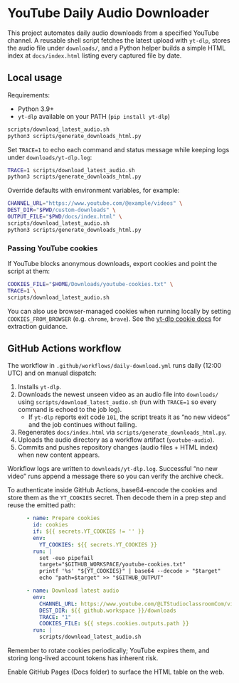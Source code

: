 # YouTube Daily Audio Downloader

This project automates daily audio downloads from a specified YouTube channel. A reusable shell script fetches the latest upload with `yt-dlp`, stores the audio file under `downloads/`, and a Python helper builds a simple HTML index at `docs/index.html` listing every captured file by date.

## Local usage

Requirements:

- Python 3.9+
- `yt-dlp` available on your PATH (`pip install yt-dlp`)

```bash
scripts/download_latest_audio.sh
python3 scripts/generate_downloads_html.py
```

Set `TRACE=1` to echo each command and status message while keeping logs under `downloads/yt-dlp.log`:

```bash
TRACE=1 scripts/download_latest_audio.sh
python3 scripts/generate_downloads_html.py
```

Override defaults with environment variables, for example:

```bash
CHANNEL_URL="https://www.youtube.com/@example/videos" \
DEST_DIR="$PWD/custom-downloads" \
OUTPUT_FILE="$PWD/docs/index.html" \
scripts/download_latest_audio.sh
python3 scripts/generate_downloads_html.py
```

### Passing YouTube cookies

If YouTube blocks anonymous downloads, export cookies and point the script at them:

```bash
COOKIES_FILE="$HOME/Downloads/youtube-cookies.txt" \
TRACE=1 \
scripts/download_latest_audio.sh
```

You can also use browser-managed cookies when running locally by setting `COOKIES_FROM_BROWSER` (e.g. `chrome`, `brave`). See the [yt-dlp cookie docs](https://github.com/yt-dlp/yt-dlp/wiki/FAQ#how-do-i-pass-cookies-to-yt-dlp) for extraction guidance.

## GitHub Actions workflow

The workflow in `.github/workflows/daily-download.yml` runs daily (12:00 UTC) and on manual dispatch:

1. Installs `yt-dlp`.
2. Downloads the newest unseen video as an audio file into `downloads/` using `scripts/download_latest_audio.sh` (run with `TRACE=1` so every command is echoed to the job log).
   - If `yt-dlp` reports exit code `101`, the script treats it as “no new videos” and the job continues without failing.
3. Regenerates `docs/index.html` via `scripts/generate_downloads_html.py`.
4. Uploads the audio directory as a workflow artifact (`youtube-audio`).
5. Commits and pushes repository changes (audio files + HTML index) when new content appears.

Workflow logs are written to `downloads/yt-dlp.log`. Successful “no new video” runs append a message there so you can verify the archive check.

To authenticate inside GitHub Actions, base64-encode the cookies and store them as the `YT_COOKIES` secret. Then decode them in a prep step and reuse the emitted path:

```yaml
      - name: Prepare cookies
        id: cookies
        if: ${{ secrets.YT_COOKIES != '' }}
        env:
          YT_COOKIES: ${{ secrets.YT_COOKIES }}
        run: |
          set -euo pipefail
          target="$GITHUB_WORKSPACE/youtube-cookies.txt"
          printf '%s' "${YT_COOKIES}" | base64 --decode > "$target"
          echo "path=$target" >> "$GITHUB_OUTPUT"

      - name: Download latest audio
        env:
          CHANNEL_URL: https://www.youtube.com/@LTStudioclassroomCom/videos
          DEST_DIR: ${{ github.workspace }}/downloads
          TRACE: "1"
          COOKIES_FILE: ${{ steps.cookies.outputs.path }}
        run: |
          scripts/download_latest_audio.sh
```

Remember to rotate cookies periodically; YouTube expires them, and storing long-lived account tokens has inherent risk.

Enable GitHub Pages (Docs folder) to surface the HTML table on the web.
